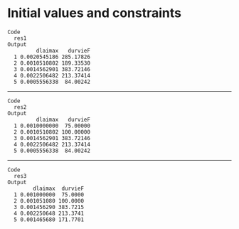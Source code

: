 # Initial values and constraints

    Code
      res1
    Output
             dlaimax   durvieF
      1 0.0020545186 285.17826
      2 0.0010510802 189.33530
      3 0.0014562901 383.72146
      4 0.0022506482 213.37414
      5 0.0005556338  84.00242

---

    Code
      res2
    Output
             dlaimax   durvieF
      1 0.0010000000  75.00000
      2 0.0010510802 100.00000
      3 0.0014562901 383.72146
      4 0.0022506482 213.37414
      5 0.0005556338  84.00242

---

    Code
      res3
    Output
            dlaimax  durvieF
      1 0.001000000  75.0000
      2 0.001051080 100.0000
      3 0.001456290 383.7215
      4 0.002250648 213.3741
      5 0.001465680 171.7701

